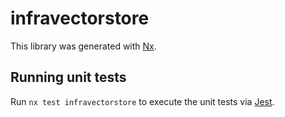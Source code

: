 # infravectorstore

This library was generated with [Nx](https://nx.dev).

## Running unit tests

Run `nx test infravectorstore` to execute the unit tests via [Jest](https://jestjs.io).
